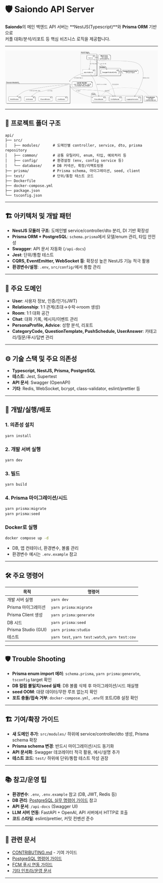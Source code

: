 # 🛡️ Saiondo API Server

**Saiondo**의 메인 백엔드 API 서버는 **NestJS(Typescript)**와 **Prisma ORM** 기반으로  
커플 대화/분석/리포트 등 핵심 비즈니스 로직을 제공합니다.

---

<p align="center">
  <img src="../../assets/images/api/architecture.png" alt="API 아키텍처" width="600"/>
</p>

---

## 📁 프로젝트 폴더 구조

```plaintext
api/
├── src/
│   ├── modules/      # 도메인별 controller, service, dto, prisma repository
│   ├── common/       # 공통 유틸리티, enum, 타입, 예외처리 등
│   ├── config/       # 환경설정 (env, config service 등)
│   └── database/     # DB 커넥션, 확장/리팩토링용
├── prisma/           # Prisma schema, 마이그레이션, seed, client
├── test/             # 단위/통합 테스트 코드
├── Dockerfile
├── docker-compose.yml
├── package.json
└── tsconfig.json
```

---

## 🏗️ 아키텍처 및 개발 패턴

- **NestJS 모듈러 구조**: 도메인별 service/controller/dto 분리, DI 기반 확장성
- **Prisma ORM + PostgreSQL**: `schema.prisma`에서 모델/enum 관리, 타입 안전성
- **Swagger**: API 문서 자동화 (`/api-docs`)
- **Jest**: 단위/통합 테스트
- **CQRS, EventEmitter, WebSocket 등**: 확장성 높은 NestJS 기능 적극 활용
- **환경변수/설정**: `.env`, `src/config/`에서 통합 관리

---

## 🧩 주요 도메인

- **User**: 사용자 정보, 인증/인가(JWT)
- **Relationship**: 1:1 관계(초대→수락→room 생성)
- **Room**: 1:1 대화 공간
- **Chat**: 대화 기록, 메시지/이벤트 관리
- **PersonaProfile, Advice**: 성향 분석, 리포트
- **CategoryCode, QuestionTemplate, PushSchedule, UserAnswer**: 카테고리/질문/푸시/답변 관리

---

## ⚙️ 기술 스택 및 주요 의존성

- **Typescript, NestJS, Prisma, PostgreSQL**
- **테스트**: Jest, Supertest
- **API 문서**: Swagger (OpenAPI)
- **기타**: Redis, WebSocket, bcrypt, class-validator, eslint/prettier 등

---

## 🚀 개발/실행/배포

### 1. 의존성 설치
```sh
yarn install
```
### 2. 개발 서버 실행
```sh
yarn dev
```
### 3. 빌드
```sh
yarn build
```
### 4. Prisma 마이그레이션/시드
```sh
yarn prisma:migrate
yarn prisma:seed
```

### Docker로 실행

```sh
docker compose up -d
```
- DB, 앱 컨테이너, 환경변수, 볼륨 관리
- 환경변수 예시는 `.env.example` 참고

---

## 🛠️ 주요 명령어

| 목적                | 명령어                        |
|---------------------|-------------------------------|
| 개발 서버 실행      | `yarn dev`                    |
| Prisma 마이그레이션 | `yarn prisma:migrate`         |
| Prisma Client 생성  | `yarn prisma:generate`        |
| DB 시드             | `yarn prisma:seed`            |
| Prisma Studio (GUI) | `yarn prisma:studio`          |
| 테스트              | `yarn test`, `yarn test:watch`, `yarn test:cov` |

---

## 🛡️ Trouble Shooting

- **Prisma enum import 에러**: `schema.prisma`, `yarn prisma:generate`, `tsconfig` target 확인
- **DB 컬럼 불일치/seed 실패**: DB 볼륨 삭제 후 마이그레이션/시드 재실행
- **seed OOM**: 대량 데이터/무한 루프 없는지 확인
- **포트 충돌/접속 거부**: `docker-compose.yml`, `.env`의 포트/DB 설정 확인

---

## 🏗️ 기여/확장 가이드

- **새 도메인 추가**: `src/modules/` 하위에 service/controller/dto 생성, Prisma schema 확장
- **Prisma schema 변경**: 반드시 마이그레이션/시드 동기화
- **API 문서화**: Swagger 데코레이터 적극 활용, 예시/설명 추가
- **테스트 코드**: `test/` 하위에 단위/통합 테스트 작성 권장

---

## 📚 참고/운영 팁

- **환경변수**: `.env`, `.env.example` 참고 (DB, JWT, Redis 등)
- **DB 관리**: [PostgreSQL 실무 명령어 가이드](../README-POSTGRES.md) 참고
- **API 문서**: `/api-docs` (Swagger UI)
- **LLM 서버 연동**: FastAPI + OpenAI, API 서버에서 HTTP로 호출
- **코드 스타일**: eslint/prettier, 커밋 컨벤션 준수

---

## 🔗 관련 문서

- [CONTRIBUTING.md](../../CONTRIBUTING.md) - 기여 가이드
- [PostgreSQL 명령어 가이드](../README-POSTGRES.md)
- [FCM 푸시 연동 가이드](../README-MESSAGES.md)
- [기타 인프라/운영 문서](../../docs/)

---

